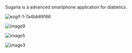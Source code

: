 Sugaria is a advanced smartphone application for diabetics.

![ezgif-1-7a4bb89166](https://github.com/user-attachments/assets/b957b6d3-f603-4020-8201-231e3582af24)

![image9](https://github.com/user-attachments/assets/af1c0f03-bcc9-4eeb-9266-6f5210e74edd)

![image5](https://github.com/user-attachments/assets/5b84fbdf-e8e3-412e-9277-f3692e91c97c)

![image3](https://github.com/user-attachments/assets/83dbede0-3fa2-4794-a114-96b6bb490115)
